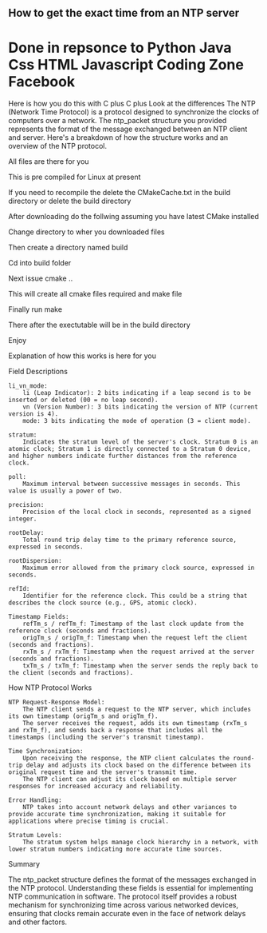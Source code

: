 ## How to get the  exact time from an NTP server 
#  Done in repsonce to Python Java Css HTML Javascript Coding Zone Facebook 
 


Here is how you do this with  C plus C plus 
Look at the differences 
The NTP (Network Time Protocol) is a protocol designed to synchronize the clocks of computers over a network. 
The ntp_packet structure you provided represents the format of the message exchanged between an NTP client and server. 
Here's a breakdown of how the  structure works and an overview of the NTP protocol.

All files  are there   for you 

This is pre compiled for Linux at present 

If you need to recompile the  delete the CMakeCache.txt in the  build directory 
or delete the build directory 

After downloading do the  follwing assuming you have latest CMake installed

Change directory to  wher you downloaded files 

Then   create a directory named  build 

Cd into build folder 

Next  issue  cmake .. 

This will create all cmake files required and make file 

Finally  run  make 

There after the exectutable  will be in the build directory 

Enjoy 

Explanation of how this works is here for you 

Field Descriptions

    li_vn_mode:
        li (Leap Indicator): 2 bits indicating if a leap second is to be inserted or deleted (00 = no leap second).
        vn (Version Number): 3 bits indicating the version of NTP (current version is 4).
        mode: 3 bits indicating the mode of operation (3 = client mode).

    stratum:
        Indicates the stratum level of the server's clock. Stratum 0 is an atomic clock; Stratum 1 is directly connected to a Stratum 0 device, and higher numbers indicate further distances from the reference clock.

    poll:
        Maximum interval between successive messages in seconds. This value is usually a power of two.

    precision:
        Precision of the local clock in seconds, represented as a signed integer.

    rootDelay:
        Total round trip delay time to the primary reference source, expressed in seconds.

    rootDispersion:
        Maximum error allowed from the primary clock source, expressed in seconds.

    refId:
        Identifier for the reference clock. This could be a string that describes the clock source (e.g., GPS, atomic clock).

    Timestamp Fields:
        refTm_s / refTm_f: Timestamp of the last clock update from the reference clock (seconds and fractions).
        origTm_s / origTm_f: Timestamp when the request left the client (seconds and fractions).
        rxTm_s / rxTm_f: Timestamp when the request arrived at the server (seconds and fractions).
        txTm_s / txTm_f: Timestamp when the server sends the reply back to the client (seconds and fractions).

How NTP Protocol Works

    NTP Request-Response Model:
        The NTP client sends a request to the NTP server, which includes its own timestamp (origTm_s and origTm_f).
        The server receives the request, adds its own timestamp (rxTm_s and rxTm_f), and sends back a response that includes all the timestamps (including the server's transmit timestamp).

    Time Synchronization:
        Upon receiving the response, the NTP client calculates the round-trip delay and adjusts its clock based on the difference between its original request time and the server's transmit time.
        The NTP client can adjust its clock based on multiple server responses for increased accuracy and reliability.

    Error Handling:
        NTP takes into account network delays and other variances to provide accurate time synchronization, making it suitable for applications where precise timing is crucial.

    Stratum Levels:
        The stratum system helps manage clock hierarchy in a network, with lower stratum numbers indicating more accurate time sources.

Summary

The ntp_packet structure defines the format of the messages exchanged in the NTP protocol. Understanding these fields is essential for implementing NTP communication in software. The protocol itself provides a robust mechanism for synchronizing time across various networked devices, ensuring that clocks remain accurate even in the face of network delays and other factors.
